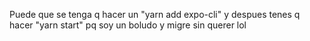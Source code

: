 Puede que se tenga q hacer un "yarn add expo-cli" y despues tenes q hacer "yarn start" pq soy un boludo y migre sin querer lol
